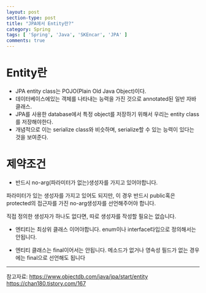 ```yaml
---
layout: post
section-type: post
title: "JPA에서 Entity란?"
category: Spring
tags: [ 'Spring', 'Java', 'SKEncar', 'JPA' ]
comments: true
---
```


# Entity란
- JPA entity class는 POJO(Plain Old Java Object)이다.
- 데이터베이스에있는 객체를 나타내는 능력을 가진 것으로 annotated된 일반 자바 클래스.
- JPA를 사용한 database에서 특정 object를 저장하기 위해서 우리는 entity class를 저장해야한다.
- 개념적으로 이는 serialize class와 비슷하며, serialize할 수 있는 능력이 있다는 것을 보여준다.

# 제약조건
- 반드시 no-arg(파라미터가 없는)생성자를 가지고 있어야합니다.

파라미터가 있는 생성자를 가지고 있어도 되지만, 이 경우 반드시 public혹은 protected의 접근자를 가진 no-arg생성자를 선언해주어야 합니다.

직접 정의한 생성자가 하나도 없다면, 따로 생성자를 작성할 필요는 없습니다.


- 엔티티는 최상위 클래스 이어야합니다.
enum이나 interface타입으로 정의해서는 안됩니다.

- 엔티티 클래스는 final이어서는 안됩니다.
메소드가 없거나 영속성 필드가 없는 경우에는 final으로 선언해도 됩니다


---
참고자료:
https://www.objectdb.com/java/jpa/start/entity
https://chan180.tistory.com/167
